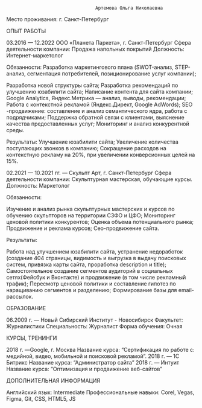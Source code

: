                                      Артемова Ольга Николаевна
Место проживания: г. Санкт-Петербург

ОПЫТ РАБОТЫ

03.2016 — 12.2022 ООО «Планета Паркета», г. Санкт-Петербург
Сфера деятельности компании: Продажа напольных покрытий
Должность: Интернет-маркетолог

Обязанности:
Разработка маркетингового плана (SWOT-анализ, STEP-анализ, сегментация потребителей, позиционирование услуг компании);

Разработка новой структуры сайта;
Разработка рекомендаций по улучшению юзабилити сайта;
Написание контента для сайта компании;
Google Analytics, Яндекс.Метрика — анализ, выводы, рекомендации;
Работа с контекстной рекламой (Яндекс.Директ, Google AdWords);
SEO -продвижение: составление и анализ семантического ядра, работа с подрядчиками;
Поддержка обратной связи с клиентами, выяснение качества предоставленных услуг;
Мониторинг и анализ конкурентной среды.

Результаты:
Улучшение юзабилити сайта;
Увеличение количества поступающих звонков в компанию;
Сокращение расходов на контекстную рекламу на 20%, при увеличении конверсионных целей на 15%.

02.2021 — 10.2021 гг. — Скульпт Арт, г. Санкт-Петербург
Сфера деятельности компании: Скульптурная мастерская, обучающие курсы.
Должность: Маркетолог

Обязанности:

Изучение и анализ рынка скульптурных мастерских и курсов по обучению скульпторов на территории СЗФО и ЦФО;
Мониторинг ценовой политики конкурентов;
Оценка объема потенциального рынка;
Продвижение и реклама курсов;
Сео-продвижение сайта.

Результаты:

Работа над улучшением юзабилити сайта, устранение недоработок (создание 404 страницы, видимость и выгрузка в выдачу поисковых систем, привязка карты сайта, проработка description и title);
Самостоятельное создание сегментов аудиторий в социальных сетях(Фейсбук и Вконтакте) и продвижение (в том числе рекламный трафик);
Пересмотр ценовой политики и составление гипотез по наращиванию сегментов и разделению;
Формирование базы для email-рассылок.

ОБРАЗОВАНИЕ

06.2009 г. — Новый Сибирский Институт - Новосибирск
Факультет: Журналистики
Специальность: Журналист
Форма обучения: Очная

КУРСЫ, ТРЕНИНГИ

2018 г. —Google, г. Москва
Название курса: “Сертификация по работе с: медийной, видео, мобильной и поисковой рекламой”.
2018 г. — 1С Битрикс
Название курса: “Администратор сайта”
2018 г. — Интуит
Название курса: “Оптимизация и продвижение веб-сайтов”

ДОПОЛНИТЕЛЬНАЯ ИНФОРМАЦИЯ

Английский язык: Intermediate
Профессиональные навыки: Corel, Vegas, Figma, Git, CSS, HTML5, JS


